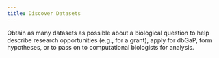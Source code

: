 ```yaml
---
title: Discover Datasets
---
```


Obtain as many datasets as possible about a biological question to help describe
research opportunities (e.g., for a grant), apply for dbGaP, form hypotheses, or
to pass on to computational biologists for analysis.
